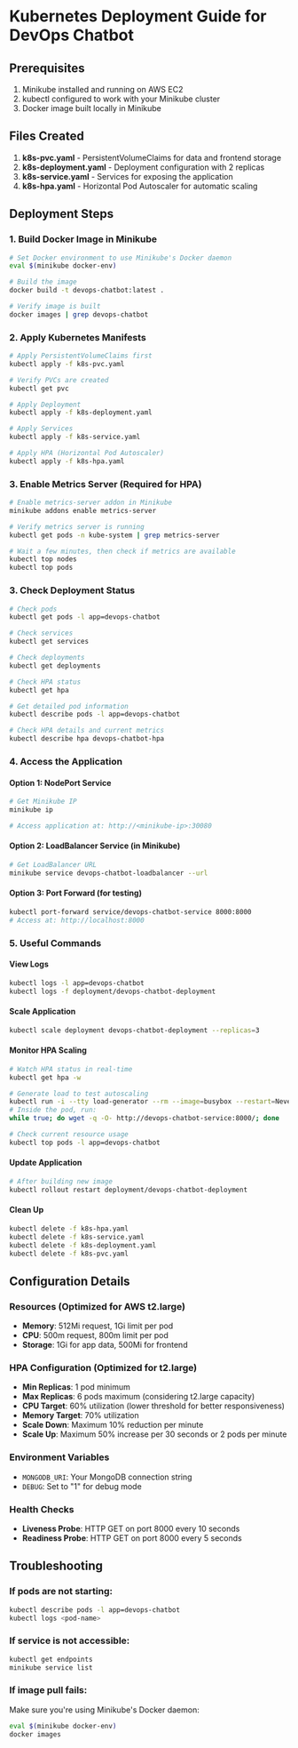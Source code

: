 # Kubernetes Deployment Guide for DevOps Chatbot

## Prerequisites
1. Minikube installed and running on AWS EC2
2. kubectl configured to work with your Minikube cluster
3. Docker image built locally in Minikube

## Files Created

1. **k8s-pvc.yaml** - PersistentVolumeClaims for data and frontend storage
2. **k8s-deployment.yaml** - Deployment configuration with 2 replicas
3. **k8s-service.yaml** - Services for exposing the application
4. **k8s-hpa.yaml** - Horizontal Pod Autoscaler for automatic scaling

## Deployment Steps

### 1. Build Docker Image in Minikube
```bash
# Set Docker environment to use Minikube's Docker daemon
eval $(minikube docker-env)

# Build the image
docker build -t devops-chatbot:latest .

# Verify image is built
docker images | grep devops-chatbot
```

### 2. Apply Kubernetes Manifests
```bash
# Apply PersistentVolumeClaims first
kubectl apply -f k8s-pvc.yaml

# Verify PVCs are created
kubectl get pvc

# Apply Deployment
kubectl apply -f k8s-deployment.yaml

# Apply Services
kubectl apply -f k8s-service.yaml

# Apply HPA (Horizontal Pod Autoscaler)
kubectl apply -f k8s-hpa.yaml
```

### 3. Enable Metrics Server (Required for HPA)
```bash
# Enable metrics-server addon in Minikube
minikube addons enable metrics-server

# Verify metrics server is running
kubectl get pods -n kube-system | grep metrics-server

# Wait a few minutes, then check if metrics are available
kubectl top nodes
kubectl top pods
```

### 3. Check Deployment Status
```bash
# Check pods
kubectl get pods -l app=devops-chatbot

# Check services
kubectl get services

# Check deployments
kubectl get deployments

# Check HPA status
kubectl get hpa

# Get detailed pod information
kubectl describe pods -l app=devops-chatbot

# Check HPA details and current metrics
kubectl describe hpa devops-chatbot-hpa
```

### 4. Access the Application

#### Option 1: NodePort Service
```bash
# Get Minikube IP
minikube ip

# Access application at: http://<minikube-ip>:30080
```

#### Option 2: LoadBalancer Service (in Minikube)
```bash
# Get LoadBalancer URL
minikube service devops-chatbot-loadbalancer --url
```

#### Option 3: Port Forward (for testing)
```bash
kubectl port-forward service/devops-chatbot-service 8000:8000
# Access at: http://localhost:8000
```

### 5. Useful Commands

#### View Logs
```bash
kubectl logs -l app=devops-chatbot
kubectl logs -f deployment/devops-chatbot-deployment
```

#### Scale Application
```bash
kubectl scale deployment devops-chatbot-deployment --replicas=3
```

#### Monitor HPA Scaling
```bash
# Watch HPA status in real-time
kubectl get hpa -w

# Generate load to test autoscaling
kubectl run -i --tty load-generator --rm --image=busybox --restart=Never -- /bin/sh
# Inside the pod, run:
while true; do wget -q -O- http://devops-chatbot-service:8000/; done

# Check current resource usage
kubectl top pods -l app=devops-chatbot
```

#### Update Application
```bash
# After building new image
kubectl rollout restart deployment/devops-chatbot-deployment
```

#### Clean Up
```bash
kubectl delete -f k8s-hpa.yaml
kubectl delete -f k8s-service.yaml
kubectl delete -f k8s-deployment.yaml
kubectl delete -f k8s-pvc.yaml
```

## Configuration Details

### Resources (Optimized for AWS t2.large)
- **Memory**: 512Mi request, 1Gi limit per pod
- **CPU**: 500m request, 800m limit per pod
- **Storage**: 1Gi for app data, 500Mi for frontend

### HPA Configuration (Optimized for t2.large)
- **Min Replicas**: 1 pod minimum
- **Max Replicas**: 6 pods maximum (considering t2.large capacity)
- **CPU Target**: 60% utilization (lower threshold for better responsiveness)
- **Memory Target**: 70% utilization
- **Scale Down**: Maximum 10% reduction per minute
- **Scale Up**: Maximum 50% increase per 30 seconds or 2 pods per minute

### Environment Variables
- `MONGODB_URI`: Your MongoDB connection string
- `DEBUG`: Set to "1" for debug mode

### Health Checks
- **Liveness Probe**: HTTP GET on port 8000 every 10 seconds
- **Readiness Probe**: HTTP GET on port 8000 every 5 seconds

## Troubleshooting

### If pods are not starting:
```bash
kubectl describe pods -l app=devops-chatbot
kubectl logs <pod-name>
```

### If service is not accessible:
```bash
kubectl get endpoints
minikube service list
```

### If image pull fails:
Make sure you're using Minikube's Docker daemon:
```bash
eval $(minikube docker-env)
docker images
```
